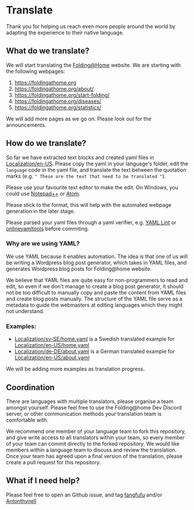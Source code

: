 # Translate

Thank you for helping us reach even more people around the world by adapting the
experience to their native language.

## What do we translate?

We will start translating the [Folding@Home](https://foldingathome.org) website.
We are starting with the following webpages: 

1. https://foldingathome.org
2. https://foldingathome.org/about/
3. https://foldingathome.org/start-folding/
4. https://foldingathome.org/diseases/
5. https://foldingathome.org/statistics/

We will add more pages as we go on. Please look out for the announcements.

## How do we translate? 
So far we have extracted text blocks and created yaml files in 
[Localization/en-US](Localization/en-US). Please copy the yaml in your 
language's folder, edit the ``language`` code in the yaml file, and
translate the text between the quotation marks 
(e.g. `` " These are the text that need to be translated " ``). 

Please use your favourite text editor to make the edit. On Windows, you could 
use [Notepad++](https://notepad-plus-plus.org/) or 
[Atom](https://atom.io/).

Please stick to the format, this will help with the automated webpage generation
in the later stage. 

Please parsed your yaml files through a yaml verifier, e.g. 
[YAML Lint](http://www.yamllint.com/) or 
[onlineyamltools](https://onlineyamltools.com/validate-yaml) before commiting.

### Why are we using YAML? 
We use YAML because it enables automation. The idea is that one of us will be 
writing a Wordpress blog post generator, which takes in YAML files, and generates 
Wordpress blog posts for Folding@home website. 

We believe that YAML files are quite easy for non-programmers to read and edit,
so even if we don't manage to create a blog post generator, it should not be
too difficult to manually copy and paste the content from YAML files and 
create blog posts manually. The structure of the YAML file serve as a metadata 
to guide the webmasters at editing languages which they might not understand. 

### Examples:

- [Localization/sv-SE/home.yaml](Localization/sv-SE/home.yaml) is a Swedish
translated example for 
[Localization/en-US/home.yaml](Localization/en-US/home.yaml)
- [Localization/de-DE/about.yaml](Localization/de-DE/about.yaml) is a German
translated example for 
[Localization/en-US/about.yaml](Localization/en-US/about.yaml)

We will be adding more examples as translation progress. 

## Coordination
There are languages with multiple translators, please organise a team amongst
yourself. Please feel free to use the Folding@home Dev Discord server, or other
communication methods your translation team is comfortable with.

We recommend one member of your language team to fork this repository, and give
write access to all translators within your team, so every member of your team
can commit directly to the forked repository. We would like members within a
language team to discuss and review the translation. Once your team has agreed
upon a final version of the translation, please create a pull request for
this repository.

## What if I need help? 
Please feel free to open an Github issue, and tag 
[fangfufu](https://github.com/fangfufu/) and/or 
[Antonthynell](https://github.com/Antonthynell)
